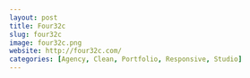 ```yaml
---
layout: post
title: Four32c
slug: four32c
image: four32c.png
website: http://four32c.com/
categories: [Agency, Clean, Portfolio, Responsive, Studio]
---
```


